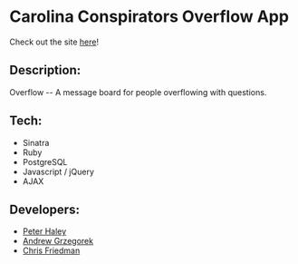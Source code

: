 
# Carolina Conspirators Overflow App

Check out the site [here](https://carolina-conspirators.herokuapp.com/)!

## Description:

Overflow -- A message board for people overflowing with questions.

## Tech:

- Sinatra
- Ruby
- PostgreSQL
- Javascript / jQuery
- AJAX

## Developers:

- [Peter Haley](https://github.com/pblhaley)
- [Andrew Grzegorek](https://github.com/agrzegorek)
- [Chris Friedman](https://github.com/khristoph)

